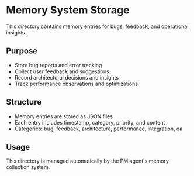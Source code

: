 # Memory System Storage

This directory contains memory entries for bugs, feedback, and operational insights.

## Purpose
- Store bug reports and error tracking
- Collect user feedback and suggestions
- Record architectural decisions and insights
- Track performance observations and optimizations

## Structure
- Memory entries are stored as JSON files
- Each entry includes timestamp, category, priority, and content
- Categories: bug, feedback, architecture, performance, integration, qa

## Usage
This directory is managed automatically by the PM agent's memory collection system.
